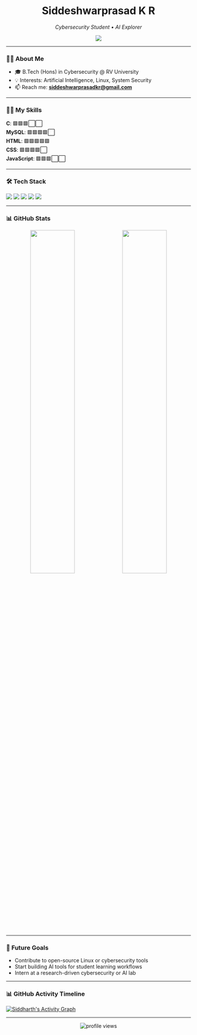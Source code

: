 <h1 align="center">Siddeshwarprasad K R</h1>
<p align="center"><i>Cybersecurity Student • AI Explorer</i></p>
<p align="center">
  <img src="https://readme-typing-svg.herokuapp.com/?lines=Cybersecurity+Student;AI+and+Linux+Lover;Web+Developer;Always+learning+something+new!&center=true&width=500&height=50" />
</p>

---

### 🧑‍💻 About Me

- 🎓 B.Tech (Hons) in Cybersecurity @ RV University  
- 💡 Interests: Artificial Intelligence, Linux, System Security  
- 📫 Reach me: **siddeshwarprasadkr@gmail.com**

---

### 🧑‍💻 My Skills

**C**: 🟩🟩🟩⬜⬜  
**MySQL**: 🟩🟩🟩🟩⬜  
**HTML**: 🟩🟩🟩🟩🟩  
**CSS**: 🟩🟩🟩🟩⬜   
**JavaScript**: 🟩🟩🟩⬜⬜

---

### 🛠 Tech Stack

<p align="left">

  <img src="https://img.shields.io/badge/C-121212?style=for-the-badge&logo=c&logoColor=white"/>
  <img src="https://img.shields.io/badge/MySQL-121212?style=for-the-badge&logo=mysql&logoColor=white"/>
  <img src="https://img.shields.io/badge/HTML5-121212?style=for-the-badge&logo=html5&logoColor=white"/>
  <img src="https://img.shields.io/badge/CSS3-121212?style=for-the-badge&logo=css3&logoColor=white"/>
  <img src="https://img.shields.io/badge/JavaScript-121212?style=for-the-badge&logo=javascript&logoColor=white"/>
</p>

---

### 📊 GitHub Stats

<p align="center">
  <img src="https://github-readme-stats.vercel.app/api?username=Siddu-03&show_icons=true&hide_border=true&theme=tokyonight" width="49%" />
  <img src="https://github-readme-streak-stats.herokuapp.com/?user=Siddu-03&theme=tokyonight&hide_border=true" width="49%" />
</p>

---

### 🚀 Future Goals

- Contribute to open-source Linux or cybersecurity tools  
- Start building AI tools for student learning workflows  
- Intern at a research-driven cybersecurity or AI lab  





---

### 📊 GitHub Activity Timeline

[![Siddharth's Activity Graph](https://github-readme-activity-graph.vercel.app/graph?username=Siddu-03&theme=tokyo-night)](https://github.com/ashutosh00710/github-readme-activity-graph)

---

<p align="center">
  <img src="https://komarev.com/ghpvc/?username=Siddu-03&label=Profile+Views&color=0e75b6&style=flat" alt="profile views"/>
</p>
